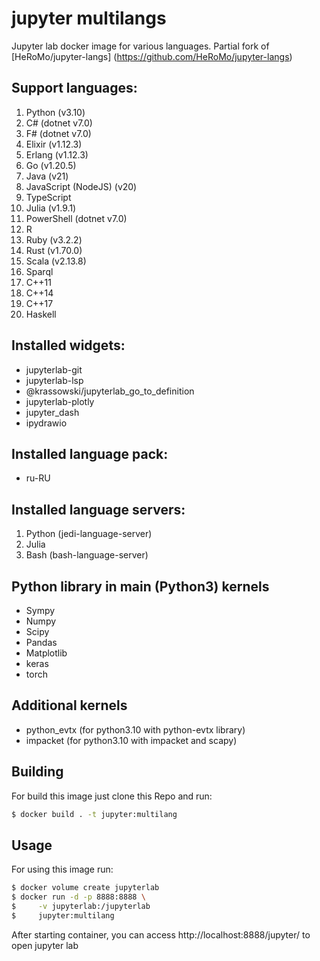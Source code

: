 # jupyter multilangs

Jupyter lab docker image for various languages. Partial fork of [HeRoMo/jupyter-langs] (https://github.com/HeRoMo/jupyter-langs)

## Support languages:

1. Python (v3.10)
2. C# (dotnet v7.0)
3. F# (dotnet v7.0)
4. Elixir (v1.12.3)
5. Erlang (v1.12.3)
6. Go (v1.20.5)
7. Java (v21)
8. JavaScript (NodeJS) (v20)
9. TypeScript
10. Julia (v1.9.1)
11. PowerShell (dotnet v7.0)
12. R
13. Ruby (v3.2.2)
14. Rust (v1.70.0)
15. Scala (v2.13.8)
16. Sparql
17. C++11
18. C++14
19. C++17
20. Haskell

## Installed widgets:

* jupyterlab-git
* jupyterlab-lsp
* @krassowski/jupyterlab_go_to_definition
* jupyterlab-plotly
* jupyter_dash
* ipydrawio

## Installed language pack:

* ru-RU

## Installed language servers:

1. Python (jedi-language-server)
2. Julia
3. Bash (bash-language-server)

## Python library in main (Python3) kernels

- Sympy
- Numpy
- Scipy
- Pandas
- Matplotlib
- keras
- torch

## Additional kernels

- python_evtx (for python3.10 with python-evtx library)
- impacket (for python3.10 with impacket and scapy)

## Building

For build this image just clone this Repo and run:
```bash
$ docker build . -t jupyter:multilang
```

## Usage

For using this image run:
```bash
$ docker volume create jupyterlab
$ docker run -d -p 8888:8888 \
$     -v jupyterlab:/jupyterlab
$     jupyter:multilang
```

After starting container, you can access http://localhost:8888/jupyter/ to open jupyter lab
